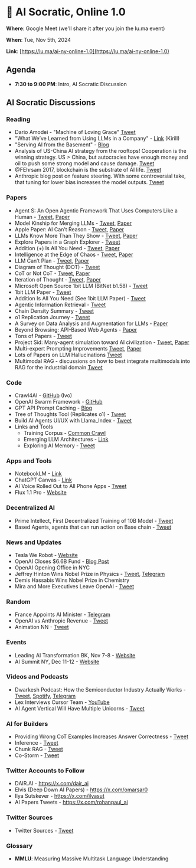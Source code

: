 # 🏺 AI Socratic, Online 1.0

**Where**: Google Meet (we'll share it after you join the lu.ma event)

**When**: Tue, Nov 5th, 2024

**Link**: [https://lu.ma/ai-ny-online-1.0](https://lu.ma/ai-ny-online-1.0)

## Agenda

- **7:30 to 9:00 PM**: Intro, AI Socratic Discussion

## AI Socratic Discussions

### Reading

- Dario Amodei - "Machine of Loving Grace" [Tweet](https://x.com/DarioAmodei/status/1844830404064288934)
- "What We’ve Learned from Using LLMs in a Company" - [Link](https://applied-llms.org/#design-your-ux-for-human-in-the-loop) (Kirill)
- "Serving AI from the Basement" - [Blog](https://www.ahmadosman.com/blog/serving-ai-from-the-basement-part-ii/)
- Analysis of US-China AI strategy from the rooftops! Cooperation is the winning strategy. US > China, but autocracies have enough money and oil to push some strong model and cause damage. [Tweet](https://x.com/labenz/status/1849268348757938641)
- @FEhrsam 2017, blockchain is the substrate of AI life. [Tweet](https://x.com/js_horne/status/1849162754579476848)
- Anthropic blog post on feature steering. With some controversial take, that tuning for lower bias increases the model outputs. [Tweet](https://x.com/AnthropicAI/status/1849840131412296039)

### Papers

- Agent S: An Open Agentic Framework That Uses Computers Like a Human - [Tweet](https://x.com/MFarajtabar/status/1844456880971858028), [Paper](https://arxiv.org/abs/2410.08164v1)
- Model Kinship for Merging LLMs - [Tweet](https://x.com/omarsar0/status/1846753148007846329), [Paper](https://arxiv.org/abs/2410.12613)
- Apple Paper: AI Can’t Reason - [Tweet](https://x.com/MFarajtabar/status/1844456880971858028), [Paper](https://arxiv.org/pdf/2410.05229)
- LLMs Know More Than They Show - [Tweet](https://x.com/omarsar0/status/1842240840389001381), [Paper](https://arxiv.org/pdf/2410.02707)
- Explore Papers in a Graph Explorer - [Tweet](https://x.com/leland_mcinnes/status/1844111271903494338?7a=)
- Addition (+) Is All You Need - [Tweet](https://x.com/omarsar0/status/1844043652966072742), [Paper](https://arxiv.org/pdf/2410.00907)
- Intelligence at the Edge of Chaos - [Tweet](https://x.com/rohanpaul_ai/status/1844140597730263514?2=), [Paper](https://www.arxiv.org/pdf/2410.02536)
- LLM Can’t Plan - [Tweet](https://x.com/omarsar0/status/1838353480672563581), [Paper](https://arxiv.org/pdf/2409.13373)
- Diagram of Thought (DOT) - [Tweet](https://x.com/omarsar0/status/1835882277563179512)
- CoT or Not CoT - [Tweet](https://x.com/omarsar0/status/1836599280477299013), [Paper](https://arxiv.org/pdf/2409.12183)
- Iteration of Thought - [Tweet](https://x.com/omarsar0/status/1836977595847692671), [Paper](https://arxiv.org/pdf/2409.12618)
- Microsoft Open Source 1bit LLM (BitNet b1.58) - [Tweet](https://x.com/rohanpaul_ai/status/1847814379657462201)
- 1bit LLM Paper - [Tweet](https://x.com/rohanpaul_ai/status/1848061956697301072)
- Addition Is All You Need (See 1bit LLM Paper) - [Tweet](https://x.com/rohanpaul_ai/status/1848383106736398456)
- Agentic Information Retrieval - [Tweet](https://x.com/omarsar0/status/1848396596230127655?s=46)
- Chain Density Summary - [Tweet](https://x.com/rohanpaul_ai/status/1850567446475788417)
- o1 Replication Journey - [Tweet](https://x.com/omarsar0/status/1850748790308761988)
- A Survey on Data Analysis and Augmentation for LLMs - [Paper](https://arxiv.org/pdf/2410.12896)
- Beyond Browsing: API-Based Web Agents - [Paper](https://arxiv.org/abs/2410.16464)
- Tons of Papers - [Tweet](https://x.com/TheAITimeline/status/1850237734381834447)
- Project Sid: Many-agent simulation toward AI civilization - [Tweet](https://x.com/omarsar0/status/1853290196286021940), [Paper](https://github.com/altera-al/project-sid)
- Multi-expert Prompting Improvements [Tweet](https://x.com/omarsar0/status/1853286452227899851), [Paper](https://arxiv.org/abs/2411.00492)
- Lots of Papers on LLM Hallucinations [Tweet](https://x.com/omarsar0/status/1852733583036682710)
- Multimodal RAG - discussions on how to best integrate multimodals into RAG for the industrial domain [Tweet](https://x.com/dair_ai/status/1853119468001534296)

### Code

- Crawl4AI - [GitHub](https://github.com/unclecode/crawl4ai) (Ivo)
- OpenAI Swarm Framework - [GitHub](https://github.com/openai/swarm)
- GPT API Prompt Caching - [Blog](https://openai.com/index/api-prompt-caching/)
- Tree of Thoughts Tool (Replicates o1) - [Tweet](https://x.com/pranavmarla/status/1838590157265539307)
- Build AI Agents UI/UX with Llama_Index - [Tweet](https://x.com/llama_index/status/1837154691001520367)
- Links and Tools
  - Training Corpus - [Common Crawl](https://commoncrawl.org)
  - Emerging LLM Architectures - [Link](https://a16z.com/emerging-architectures-for-llm-applications/)
  - Exploring AI Memory - [Tweet](https://x.com/TGUPJ/status/1848548324388778386)


### Apps and Tools

- NotebookLM - [Link](https://notebooklm.google.com)
- ChatGPT Canvas - [Link](https://openai.com/index/introducing-canvas/)
- AI Voice Rolled Out to All Phone Apps - [Tweet](https://x.com/sama/status/1838864011321872407?26=)
- Flux 1.1 Pro - [Website](https://t.me/c/1915094366/383/2453)


### Decentralized AI

- Prime Intellect, First Decentralized Training of 10B Model - [Tweet](https://x.com/PrimeIntellect/status/1844814829154169038)
- Based Agents, agents that can run action on Base chain - [Tweet](https://x.com/MurrLincoln/status/1850226148594082120)

### News and Updates

- Tesla We Robot - [Website](https://www.tesla.com/we-robot)
- OpenAI Closes $6.6B Fund - [Blog Post](https://openai.com/index/scale-the-benefits-of-ai/)
- OpenAI Opening Office in NYC
- Jeffrey Hinton Wins Nobel Prize in Physics - [Tweet](https://x.com/jmannhart/status/1843831370352865711?s=46), [Telegram](https://t.me/c/1915094366/383/2458)
- Demis Hassabis Wins Nobel Prize in Chemistry
- Mira and More Executives Leave OpenAI - [Tweet](https://x.com/miramurati/status/1839025700009030027)

### Random

- France Appoints AI Minister - [Telegram](https://t.me/c/1915094366/383/2446)
- OpenAI vs Anthropic Revenue - [Tweet](https://x.com/tanayj/status/1841345929993212211)
- Animation NN - [Tweet](https://x.com/gabeElbling/status/1850220333631943068)

### Events

- Leading AI Transformation BK, Nov 7-8 - [Website](https://www.conference-board.org/events/leading-ai-transformation)
- AI Summit NY, Dec 11-12 - [Website](https://newyork.theaisummit.com/)

### Videos and Podcasts

- Dwarkesh Podcast: How the Semiconductor Industry Actually Works - [Tweet](https://x.com/dwarkesh_sp/status/1842262083825738058?s=46), [Spotify](https://open.spotify.com/episode/6q1XODE2L5bqqBwe7434S7), [Telegram](https://t.me/c/1915094366/1589/2423)
- Lex Interviews Cursor Team - [YouTube](https://www.youtube.com/watch?v=oFfVt3S51T4)
- AI Agent Vertical Will Have Multiple Unicorns - [Tweet](https://x.com/garrytan/status/1842675062811545902)


### AI for Builders

- Providing Wrong CoT Examples Increases Answer Correctness - [Tweet](https://x.com/omarsar0/status/1849139985712369907)
- Inference - [Tweet](https://x.com/rohanpaul_ai/status/1849453447579324592)
- Chunk RAG - [Tweet](https://x.com/omarsar0/status/1850742796673744954)
- Co-Storm - [Tweet](https://x.com/YuchengJiang0/status/1850925017049280527)

### Twitter Accounts to Follow
- DAIR.AI - https://x.com/dair_ai
- Elvis (Deep Down AI Papers) - https://x.com/omarsar0
- Ilya Sutskever - https://x.com/ilyasut
- AI Papers Tweets - https://x.com/rohanpaul_ai

### Twitter Sources
- Twitter Sources - [Tweet](https://x.com/omarsar0/status/1850240626882674885)

### **Glossary**
- **MMLU**: Measuring Massive Multitask Language Understanding
